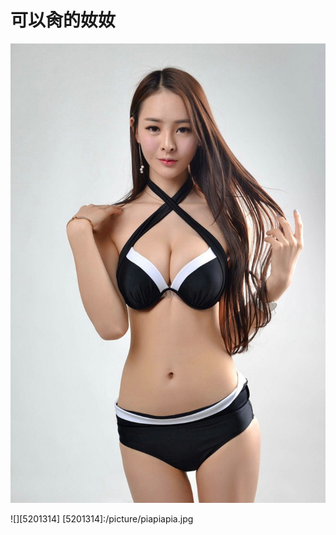# 可以肏的奻奻

![](https://github.com/52kylin/abiao/blob/master/picture/piapiapia.jpg)

![][5201314]
[5201314]:/picture/piapiapia.jpg
